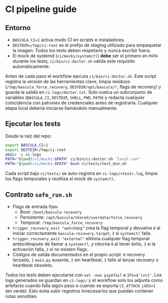 # CI pipeline guide

## Entorno

- `BASCULA_CI=1` activa modo CI en scripts e instaladores.
- `DESTDIR=/tmp/ci-root` es el prefijo de staging utilizado para empaquetar la imagen. Todos los tests deben respetarlo y nunca escribir fuera.
- El mock de systemd (`ci/mocks/systemctl`) **debe** ser el primero en `PATH` durante los tests; `ci/bin/ci-doctor.sh` valida este requisito automáticamente.

Antes de cada paso el workflow ejecuta `ci/bin/ci-doctor.sh`. Este script registra la versión de las herramientas clave, limpia residuos (`/tmp/bascula_force_recovery`, `DESTDIR/opt/bascula/*`, flags de recovery) y guarda la salida en `ci-logs/doctor.txt`. Solo vuelca un subconjunto de variables (`BASCULA_CI`, `DESTDIR`, `SHELL`, `PWD`, `PATH`) y redacta cualquier coincidencia con patrones de credenciales antes de registrarla. Cualquier etapa local debería iniciarse llamándolo manualmente.

## Ejecutar los tests

Desde la raíz del repo:

```bash
export BASCULA_CI=1
export DESTDIR=/tmp/ci-root
mkdir -p ci-logs
PATH="$(pwd)/ci/mocks:$PATH" ci/bin/ci-doctor.sh "local-run"
PATH="$(pwd)/ci/mocks:$PATH" bash ci/tests/test_min.sh
```

Cada script bajo `ci/tests/` se auto-registra en `ci-logs/<test>.log`, limpia los flags temporales y reutiliza el mock de `systemctl`.

## Contrato `safe_run.sh`

- Flags de entrada fijas:
  - Boot: `/boot/bascula-recovery`
  - Persistente: `/opt/bascula/shared/userdata/force_recovery`
  - Temporal: `/tmp/bascula_force_recovery`
- `trigger_recovery_exit "watchdog"` crea la flag temporal y devuelve `0` al iniciar correctamente `bascula-recovery.target`, `3` si `systemctl` falla.
- `trigger_recovery_exit "external"` elimina cualquier flag temporal antes/después de llamar a `systemctl`, y retorna `0` al tener éxito, `3` si la activación falla, `2` si no existen flags.
- Códigos de salida documentados en el propio script: `0` recovery lanzado, `1` `main.py` ausente, `2` sin heartbeat, `3` fallo al lanzar recovery o heartbeat obsoleto.

Todos los tests deben ejecutarse con `set -euo pipefail` e `IFS=$'\n\t'`. Los logs generados se guardan en `ci-logs/` y el workflow solo los adjunta como artefacto cuando falla algún paso o cuando se exporta `CI_ATTACH_LOGS=1` (en verde). Esto evita subir registros innecesarios que puedan contener rutas sensibles.

